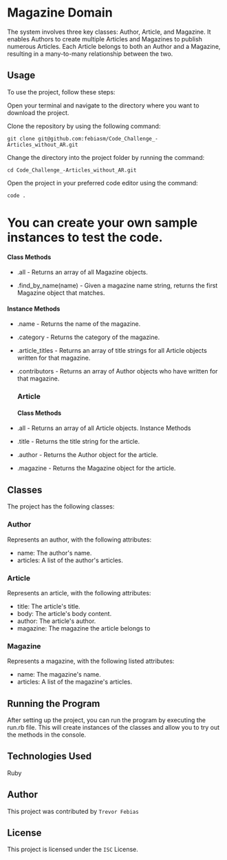 # Magazine Domain

The system involves three key classes: Author, Article, and Magazine. It enables Authors to create multiple Articles and Magazines to publish numerous Articles. Each Article belongs to both an Author and a Magazine, resulting in a many-to-many relationship between the two.

## Usage
To use the project, follow these steps:

Open your terminal and navigate to the directory where you want to download the project.

Clone the repository by using the following command:

    git clone git@github.com:febiasm/Code_Challenge_-Articles_without_AR.git

Change the directory into the project folder by running the command:

    cd Code_Challenge_-Articles_without_AR.git

Open the project in your preferred code editor using the command:

    code .
# You can create your own sample instances to test the code.

 #### Class Methods
- .all - Returns an array of all Magazine objects.

- .find_by_name(name) - Given a magazine name string, returns the first Magazine object that matches.

#### Instance Methods

- .name - Returns the name of the magazine.

- .category - Returns the category of the magazine.

- .article_titles - Returns an array of title strings for all Article objects written for that magazine.

- .contributors - Returns an array of Author objects who have written for that magazine.

   ### Article
    #### Class Methods

- .all - Returns an array of all Article objects.
Instance Methods

- .title - Returns the title string for the article.

- .author - Returns the Author object for the article.

- .magazine - Returns the Magazine object for the article.

## Classes
The project has the following classes:

### Author
Represents an author, with the following attributes:


- name: The author's name.
- articles: A list of the author's articles.

### Article
Represents an article, with the following attributes:


- title: The article's title.
- body: The article's body content.
- author: The article's author.
- magazine: The magazine the article belongs to

### Magazine
Represents a magazine, with the following listed attributes:

 
- name: The magazine's name.
- articles: A list of the magazine's articles.

## Running the Program
After setting up the project, you can run the program by executing the run.rb file. This will create instances of the classes and allow you to try out the methods in the console.

## Technologies Used
Ruby

## Author
This project was contributed by `Trevor Febias`

## License
This project is licensed under the `ISC` License.
